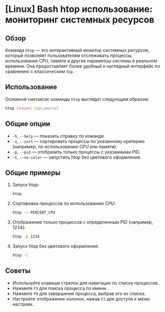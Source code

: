 # [Linux] Bash htop использование: мониторинг системных ресурсов

## Обзор
Команда `htop` — это интерактивный монитор системных ресурсов, который позволяет пользователям отслеживать процессы, использование CPU, памяти и другие параметры системы в реальном времени. Она предоставляет более удобный и наглядный интерфейс по сравнению с классическим `top`.

## Использование
Основной синтаксис команды `htop` выглядит следующим образом:

```bash
htop [опции] [аргументы]
```

## Общие опции
- `-h`, `--help` — показать справку по команде.
- `-s`, `--sort` — сортировать процессы по указанному критерию (например, по использованию CPU или памяти).
- `-p`, `--pid` — отобразить только процессы с указанными PID.
- `-C`, `--no-color` — запустить htop без цветового оформления.

## Общие примеры
1. Запуск htop:
   ```bash
   htop
   ```

2. Сортировка процессов по использованию CPU:
   ```bash
   htop -s PERCENT_CPU
   ```

3. Отображение только процессов с определенным PID (например, 1234):
   ```bash
   htop -p 1234
   ```

4. Запуск htop без цветового оформления:
   ```bash
   htop -C
   ```

## Советы
- Используйте клавиши стрелок для навигации по списку процессов.
- Нажмите `F3` для поиска процесса по имени.
- Нажмите `F9` для завершения процесса, выбрав его из списка.
- Настройте отображение колонок, нажав `F2` для доступа к меню настроек.